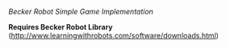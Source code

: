 *Becker Robot Simple Game Implementation*

**Requires Becker Robot Library**
(http://www.learningwithrobots.com/software/downloads.html)